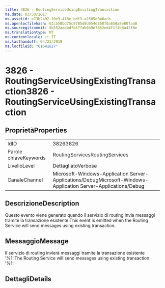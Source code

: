 ```yaml
---
title: 3826 - RoutingServiceUsingExistingTransaction
ms.date: 03/30/2017
ms.assetid: e73b2492-10e9-418e-bdf3-a2605d046acb
ms.openlocfilehash: 62cb58bd75c8785d8d054d350f0a650a8e80faa0
ms.sourcegitcommit: 9b552addadfb57fab0b9e7852ed4f1f1b8a42f8e
ms.translationtype: MT
ms.contentlocale: it-IT
ms.lasthandoff: 04/23/2019
ms.locfileid: "61641827"
---
```

# <a name="3826---routingserviceusingexistingtransaction"></a><span data-ttu-id="fb06b-102">3826 - RoutingServiceUsingExistingTransaction</span><span class="sxs-lookup"><span data-stu-id="fb06b-102">3826 - RoutingServiceUsingExistingTransaction</span></span>
## <a name="properties"></a><span data-ttu-id="fb06b-103">Proprietà</span><span class="sxs-lookup"><span data-stu-id="fb06b-103">Properties</span></span>  
  
|||  
|-|-|  
|<span data-ttu-id="fb06b-104">Id</span><span class="sxs-lookup"><span data-stu-id="fb06b-104">ID</span></span>|<span data-ttu-id="fb06b-105">3826</span><span class="sxs-lookup"><span data-stu-id="fb06b-105">3826</span></span>|  
|<span data-ttu-id="fb06b-106">Parole chiave</span><span class="sxs-lookup"><span data-stu-id="fb06b-106">Keywords</span></span>|<span data-ttu-id="fb06b-107">RoutingServices</span><span class="sxs-lookup"><span data-stu-id="fb06b-107">RoutingServices</span></span>|  
|<span data-ttu-id="fb06b-108">Livello</span><span class="sxs-lookup"><span data-stu-id="fb06b-108">Level</span></span>|<span data-ttu-id="fb06b-109">Dettagliato</span><span class="sxs-lookup"><span data-stu-id="fb06b-109">Verbose</span></span>|  
|<span data-ttu-id="fb06b-110">Canale</span><span class="sxs-lookup"><span data-stu-id="fb06b-110">Channel</span></span>|<span data-ttu-id="fb06b-111">Microsoft-Windows-Application Server-Applications/Debug</span><span class="sxs-lookup"><span data-stu-id="fb06b-111">Microsoft-Windows-Application Server-Applications/Debug</span></span>|  
  
## <a name="description"></a><span data-ttu-id="fb06b-112">Descrizione</span><span class="sxs-lookup"><span data-stu-id="fb06b-112">Description</span></span>  
 <span data-ttu-id="fb06b-113">Questo evento viene generato quando il servizio di routing invia messaggi tramite la transazione esistente.</span><span class="sxs-lookup"><span data-stu-id="fb06b-113">This event is emitted when the Routing Service will send messages using existing transaction.</span></span>  
  
## <a name="message"></a><span data-ttu-id="fb06b-114">Messaggio</span><span class="sxs-lookup"><span data-stu-id="fb06b-114">Message</span></span>  
 <span data-ttu-id="fb06b-115">Il servizio di routing invierà messaggi tramite la transazione esistente '%1'.</span><span class="sxs-lookup"><span data-stu-id="fb06b-115">The Routing Service will send messages using existing transaction '%1'.</span></span>  
  
## <a name="details"></a><span data-ttu-id="fb06b-116">Dettagli</span><span class="sxs-lookup"><span data-stu-id="fb06b-116">Details</span></span>
